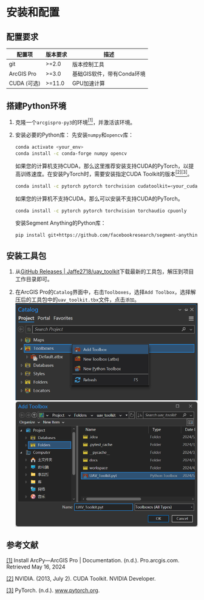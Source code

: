 # 安装和配置

## 配置要求

| 配置项        | 版本要求    | 描述                |
|------------|---------|-------------------|
| git        | \>=2.0  | 版本控制工具            |
| ArcGIS Pro | \>=3.0  | 基础GIS软件，带有Conda环境 |
| CUDA (可选)  | \>=11.0 | GPU加速计算           |

## 搭建Python环境

1. 克隆一个`arcgispro-py3`的环境[<sup>[1]</sup>](#R1)，并激活该环境。
2. 安装必要的Python库：
    先安装`numpy`和`opencv`库：

    ```bash
    conda activate <your_env>
    conda install -c conda-forge numpy opencv
    ```
    如果您的计算机支持CUDA，那么这里推荐安装支持CUDA的PyTorch，以提高训练速度。在安装PyTorch时，需要安装指定CUDA Toolkit的版本[<sup>[2]</sup>](#R2)[<sup>[3]</sup>](#R3)。

    ```bash
    conda install -c pytorch pytorch torchvision cudatoolkit=<your_cuda_version>
    ```
   
    如果您的计算机不支持CUDA，那么可以安装不支持CUDA的PyTorch。

    ```bash
    conda install -c pytorch pytorch torchvision torchaudio cpuonly
    ```
   
    安装Segment Anything的Python库：

    ```bash
    pip install git+https://github.com/facebookresearch/segment-anything.git
    ```

## 安装工具包

1. 从[GitHub Releases | Jaffe2718/uav_toolkit](https://github.com/Jaffe2718/uav_toolkit/releases)下载最新的工具包，解压到项目工作目录即可。

2. 在ArcGIS Pro的`Catalog`界面中，右击`Toolboxes`，选择`Add Toolbox`，选择解压后的工具包中的`uav_toolkit.tbx`文件，点击`添加`。
    ![add_toolbox](./images/setup/add_tbx.png)<br>
    ![add_toolbox](./images/setup/add_tbx2.png)

## 参考文献

<a name="R1" href="https://pro.arcgis.com/en/pro-app/latest/arcpy/get-started/installing-arcpy.htm">[1]</a> Install ArcPy—ArcGIS Pro | Documentation. (n.d.). Pro.arcgis.com. Retrieved May 16, 2024

<a name="R2" href="https://pytorch.org/get-started/locally/">[2]</a> NVIDIA. (2013, July 2). CUDA Toolkit. NVIDIA Developer.

<a name="R3" href="https://pytorch.org/get-started/locally/">[3]</a> PyTorch. (n.d.). www.pytorch.org.

